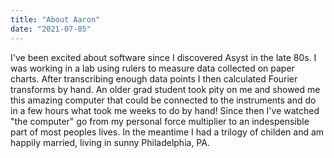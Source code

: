 ```yaml
---
title: "About Aaron"
date: "2021-07-05"
---
```


I've been excited about software since I discovered Asyst in the late 80s. I was working in a lab using rulers to measure data collected on paper charts. After transcribing enough data points I then calculated Fourier transforms by hand. An older grad student took pity on me and showed me this amazing computer that could be connected to the instruments and do in a few hours what took me weeks to do by hand! Since then I've watched "the computer" go from my personal force multiplier to an indespensible part of most peoples lives. In the meantime I had a trilogy of childen and am happily married, living in sunny Philadelphia, PA.